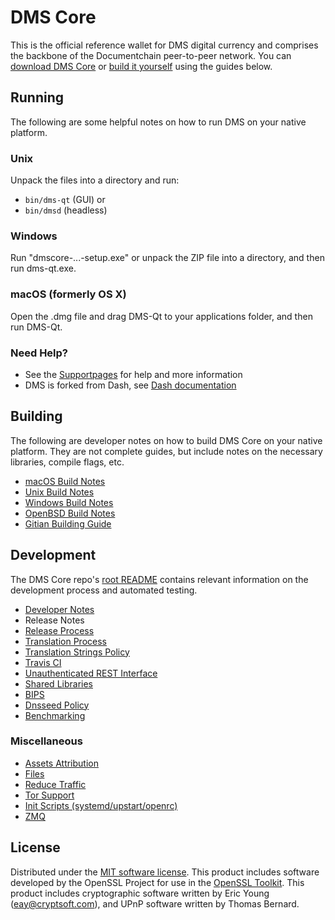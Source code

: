 DMS Core
=====================

This is the official reference wallet for DMS digital currency and comprises the backbone of the Documentchain peer-to-peer network. You can [download DMS Core](https://github.com/Krekeler/documentchain/releases) or [build it yourself](#building) using the guides below.

Running
---------------------
The following are some helpful notes on how to run DMS on your native platform.

### Unix

Unpack the files into a directory and run:

- `bin/dms-qt` (GUI) or
- `bin/dmsd` (headless)

### Windows

Run "dmscore-...-setup.exe" or unpack the ZIP file into a directory, and then run dms-qt.exe.

### macOS (formerly OS X)

Open the .dmg file and drag DMS-Qt to your applications folder, and then run DMS-Qt.

### Need Help?

* See the [Supportpages](https://documentchain.org/support/) for help and more information
* DMS is forked from Dash, see [Dash documentation](https://docs.dash.org/en/stable/)

Building
---------------------
The following are developer notes on how to build DMS Core on your native platform. They are not complete guides, but include notes on the necessary libraries, compile flags, etc.

- [macOS Build Notes](build-osx.md)
- [Unix Build Notes](build-unix.md)
- [Windows Build Notes](build-windows.md)
- [OpenBSD Build Notes](build-openbsd.md)
- [Gitian Building Guide](gitian-building.md)

Development
---------------------
The DMS Core repo's [root README](/README.md) contains relevant information on the development process and automated testing.

- [Developer Notes](developer-notes.md)
- Release Notes
- [Release Process](release-process.md)
- [Translation Process](translation_process.md)
- [Translation Strings Policy](translation_strings_policy.md)
- [Travis CI](travis-ci.md)
- [Unauthenticated REST Interface](REST-interface.md)
- [Shared Libraries](shared-libraries.md)
- [BIPS](bips.md)
- [Dnsseed Policy](dnsseed-policy.md)
- [Benchmarking](benchmarking.md)

### Miscellaneous
- [Assets Attribution](assets-attribution.md)
- [Files](files.md)
- [Reduce Traffic](reduce-traffic.md)
- [Tor Support](tor.md)
- [Init Scripts (systemd/upstart/openrc)](init.md)
- [ZMQ](zmq.md)

License
---------------------
Distributed under the [MIT software license](/COPYING).
This product includes software developed by the OpenSSL Project for use in the [OpenSSL Toolkit](https://www.openssl.org/). This product includes
cryptographic software written by Eric Young ([eay@cryptsoft.com](mailto:eay@cryptsoft.com)), and UPnP software written by Thomas Bernard.
